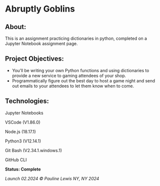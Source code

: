 # Abruptly Goblins


## About:

This is an assignment practicing dictionaries in python, completed on a Jupyter Notebook assignment page. 

## Project Objectives:

* You’ll be writing your own Python functions and using dictionaries to provide a new service to gaming attendees of your shop.
* Programmatically figure out the best day to host a game night and send out emails to your attendees to let them know when to come.


## Technologies:

Jupyter Notebooks

VSCode (V1.86.0)

Node.js (18.17.1)

Python3 (V12.14.1) 

Git Bash (V2.34.1.windows.1)

GitHub CLI

**Status: Complete**

_Launch 02.2024_
_© Pauline Lewis NY, NY 2024_